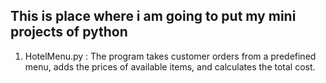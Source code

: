## This is place where i am going to put my mini projects of python 

1. HotelMenu.py : The program takes customer orders from a predefined menu, adds the prices of available items, and calculates the total cost. 